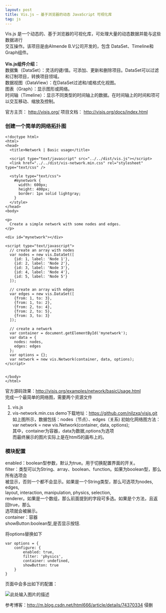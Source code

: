 ```yaml
---
layout: post
title: Vis.js – 基于浏览器的动态 JavaScript 可视化库
tag: js
---
```

Vis.js 是一个动态的、基于浏览器的可视化库，可处理大量的动态数据并能与这些数据进行<br/>交互操作。该项目是由Almende B.V公司开发的，包含 DataSet、Timeline和Graph组件。<br/><br/>
**Vis.js组件介绍：**<br/>
数据集（DataSet）：灵活的键/值。可添加、更新和删除项目。DataSet可以过滤和订制项目，转换项目领域。<br/>
数据视图（DataView）：在DataSet过滤和/或格式化视图。<br/>
图表（Graph）：显示图形或网络。<br/>
时间轴（Timeline）：显示不同类型的时间轴上的数据。在时间轴上的时间和项可以交互移动、缩放及控制。<br/>

官方主页： http://visjs.org/
项目文档： http://visjs.org/docs/index.html

### 创建一个简单的网络拓扑图

    <!doctype html>
    <html>
    <head>
      <title>Network | Basic usage</title>
    
      <script type="text/javascript" src="../../dist/vis.js"></script>
      <link href="../../dist/vis-network.min.css" rel="stylesheet" type="text/css" />
    
      <style type="text/css">
        #mynetwork {
          width: 600px;
          height: 400px;
          border: 1px solid lightgray;
        }
      </style>
    </head>
    <body>
    
    <p>
      Create a simple network with some nodes and edges.
    </p>
    
    <div id="mynetwork"></div>
    
    <script type="text/javascript">
      // create an array with nodes
      var nodes = new vis.DataSet([
        {id: 1, label: 'Node 1'},
        {id: 2, label: 'Node 2'},
        {id: 3, label: 'Node 3'},
        {id: 4, label: 'Node 4'},
        {id: 5, label: 'Node 5'}
      ]);
    
      // create an array with edges
      var edges = new vis.DataSet([
        {from: 1, to: 3},
        {from: 1, to: 2},
        {from: 2, to: 4},
        {from: 2, to: 5},
        {from: 3, to: 3}
      ]);
    
      // create a network
      var container = document.getElementById('mynetwork');
      var data = {
        nodes: nodes,
        edges: edges
      };
      var options = {};
      var network = new vis.Network(container, data, options);
    </script>
    
    
    </body>
    </html>


官方源码效果：http://visjs.org/examples/network/basicUsage.html <br/>
完成一个最简单的网络图，需要两个资源文件

 1. vis.js 
 2. vis-network.min.css
demo下载地址：https://github.com/nilzxq/visjs.git <br/>
如上图所示，数据包括：nodes（节点）、edges（关系)
初始化网络图方法：<br/>
var network = new vis.Network(container, data, options);<br/>
其中，container为容器，data为数据,options为选项<br/>
而最终展示的图片实际上是在html5的画布上的。<br/>

### 模块配置
enabled：boolean型参数，默认为true。用于切换配置界面的开关。<br/>
filter：类型可以为String、array、boolean、function。如果为boolean型，那么所有选项会<br/>被显示，否则一个都不会显示。如果是一个String类型，那么可选项为nodes, edges,<br/> layout, interaction, manipulation, physics, selection,<br/> renderer。如果是一个数组，那么前面提到的字段可多选。如果是个方法，且返回true，那么<br/>选项就会被展示。<br/>
container：容器<br/>
showButton:boolean型,是否显示按钮.<br/>

将options替换如下<br/>

    var options = {
        configure: {
            enabled: true,
            filter: 'physics',
            container: undefined,
            showButton: true
        }
    }
    
页面中会多出如下的配置：<br/>

![此处输入图片的描述][1]

参考博客：http://m.blog.csdn.net/html666/article/details/74370334
侵删<br/>

  [1]: http://omztq7zo1.bkt.clouddn.com/visjs.png